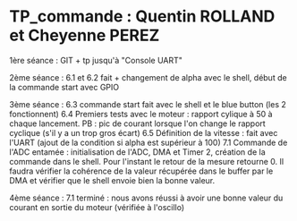 # TP_commande : Quentin ROLLAND et Cheyenne PEREZ 

1ère séance : GIT + tp jusqu'à "Console UART"

2ème séance : 6.1 et 6.2 fait + changement de alpha avec le shell, début de la commande start avec GPIO

3ème séance : 6.3 commande start fait avec le shell et le blue button (les 2 fonctionnent)
	6.4 Premiers tests avec le moteur : rapport cylique à 50 à chaque lancement. PB : pic de courant lorsque 
	l'on change le rapport cyclique (s'il y a un trop gros écart)
	6.5 Définition de la vitesse : fait avec l'UART (ajout de la condition si alpha est supérieur à 100)
	7.1 Commande de l'ADC entamée : initialisation de l'ADC, DMA et Timer 2, création de la commande dans 
	le shell. Pour l'instant le retour de la mesure retourne 0. Il faudra vérifier la cohérence de la valeur
	récupérée dans le buffer par le DMA et vérifier que le shell envoie bien la bonne valeur.

4ème séance : 7.1 terminé : nous avons réussi à avoir une bonne valeur du courant en sortie du moteur (vérifiée 
	à l'oscillo) 
